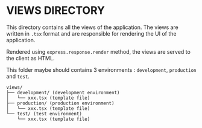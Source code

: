 # VIEWS DIRECTORY

This directory contains all the views of the application. The views are written in `.tsx` format and are responsible for rendering the UI of the application.

Rendered using `express.response.render` method, the views are served to the client as HTML.

This folder maybe should contains 3 environments : `development`, `production` and `test`.

```text
views/
├── development/ (development environment)
│   └── xxx.tsx (template file)
├── production/ (production environment)
│   └── xxx.tsx (template file)
└── test/ (test environment)
    └── xxx.tsx (template file)
```
